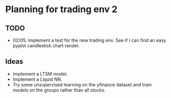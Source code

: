 # Planning for trading env 2

## TODO
- 02/05: implement a test for the new trading env. See if I can find an easy pyplot candlestick chart render. 

## Ideas
- Implement a LTSM model. 
- Implement a Liquid NN.
- Try some unsupervised learning on the yfinance dataset and train models on the groups rather than all stocks. 